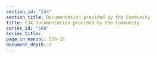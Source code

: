 ```yaml
---
section_id: "534"
section_title: Documentation provided by the Community
title: 534 Documentation provided by the Community
series_id: "500"
series_title: 
page_in_manual: 530-16
document_depth: 3
---
```

